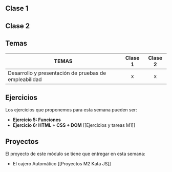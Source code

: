 ## Clase 1

## Clase 2

## Temas
|TEMAS   | Clase 1| Clase 2|
|---|:---:|:---:|
|Desarrollo y presentación de pruebas de empleabilidad|x|x|

## Ejercicios
Los ejercicios que proponemos para esta semana pueden ser:
- **Ejercicio 5: Funciones**
- **Ejercicio 6: HTML + CSS + DOM**
[[Ejercicios y tareas M1]]

## Proyectos
El proyecto de este módulo se tiene que entregar en esta semana:
- El cajero Automático
[[Proyectos M2 Kata JS]]
